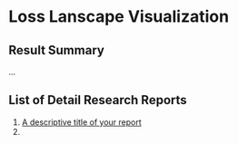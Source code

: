 # Loss Lanscape Visualization

## Result Summary

...

## List of Detail Research Reports

 1. [A descriptive title of your report](./a_discriptive_name_of_your_report_file.md)
 2.
